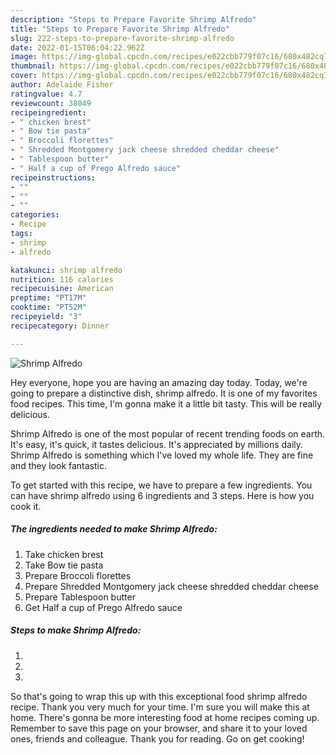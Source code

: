 ```yaml
---
description: "Steps to Prepare Favorite Shrimp Alfredo"
title: "Steps to Prepare Favorite Shrimp Alfredo"
slug: 222-steps-to-prepare-favorite-shrimp-alfredo
date: 2022-01-15T06:04:22.962Z
image: https://img-global.cpcdn.com/recipes/e022cbb779f07c16/680x482cq70/shrimp-alfredo-recipe-main-photo.jpg
thumbnail: https://img-global.cpcdn.com/recipes/e022cbb779f07c16/680x482cq70/shrimp-alfredo-recipe-main-photo.jpg
cover: https://img-global.cpcdn.com/recipes/e022cbb779f07c16/680x482cq70/shrimp-alfredo-recipe-main-photo.jpg
author: Adelaide Fisher
ratingvalue: 4.7
reviewcount: 38049
recipeingredient:
- " chicken brest"
- " Bow tie pasta"
- " Broccoli florettes"
- " Shredded Montgomery jack cheese shredded cheddar cheese"
- " Tablespoon butter"
- " Half a cup of Prego Alfredo sauce"
recipeinstructions:
- ""
- ""
- ""
categories:
- Recipe
tags:
- shrimp
- alfredo

katakunci: shrimp alfredo 
nutrition: 116 calories
recipecuisine: American
preptime: "PT17M"
cooktime: "PT52M"
recipeyield: "3"
recipecategory: Dinner

---
```



![Shrimp Alfredo](https://img-global.cpcdn.com/recipes/e022cbb779f07c16/680x482cq70/shrimp-alfredo-recipe-main-photo.jpg)

Hey everyone, hope you are having an amazing day today. Today, we're going to prepare a distinctive dish, shrimp alfredo. It is one of my favorites food recipes. This time, I'm gonna make it a little bit tasty. This will be really delicious.

Shrimp Alfredo is one of the most popular of recent trending foods on earth. It's easy, it's quick, it tastes delicious. It's appreciated by millions daily. Shrimp Alfredo is something which I've loved my whole life. They are fine and they look fantastic.




To get started with this recipe, we have to prepare a few ingredients. You can have shrimp alfredo using 6 ingredients and 3 steps. Here is how you cook it.

<!--inarticleads1-->

##### The ingredients needed to make Shrimp Alfredo:

1. Take  chicken brest
1. Take  Bow tie pasta
1. Prepare  Broccoli florettes
1. Prepare  Shredded Montgomery jack cheese shredded cheddar cheese
1. Prepare  Tablespoon butter
1. Get  Half a cup of Prego Alfredo sauce




<!--inarticleads2-->

##### Steps to make Shrimp Alfredo:

1. 
1. 
1. 




So that's going to wrap this up with this exceptional food shrimp alfredo recipe. Thank you very much for your time. I'm sure you will make this at home. There's gonna be more interesting food at home recipes coming up. Remember to save this page on your browser, and share it to your loved ones, friends and colleague. Thank you for reading. Go on get cooking!
